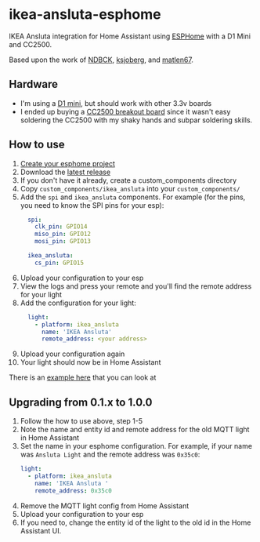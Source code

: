 # ikea-ansluta-esphome
IKEA Ansluta integration for Home Assistant using [ESPHome](https://esphome.io) with a D1 Mini and CC2500.

Based upon the work of [NDBCK](https://github.com/NDBCK/Ansluta-Remote-Controller), [ksjoberg](https://github.com/ksjoberg/ikea-ansluta-bridge), and [matlen67](https://github.com/matlen67/ansluta-control).

## Hardware
- I'm using a [D1 mini](https://docs.wemos.cc/en/latest/d1/d1_mini.html), but should work with other 3.3v boards
- I ended up buying a [CC2500 breakout board](https://www.ebay.co.uk/itm/CC2500-2-4GHz-Module-on-Breakout-Board-with-0-1-Header-Pins-UK-Stock-/262966744730) since it wasn't easy soldering the CC2500 with my shaky hands and subpar soldering skills.

## How to use
1. [Create your esphome project](https://esphome.io/guides/getting_started_command_line.html#creating-a-project)
1. Download the [latest release](https://github.com/torrottum/ikea-ansluta-esphome/releases)
1. If you don't have it already, create a custom_components directory
1. Copy `custom_components/ikea_ansluta` into your `custom_components/`
1. Add the `spi` and `ikea_ansluta` components. For example (for the pins, you need to know the SPI pins for your esp):
    ```yaml
      spi:
        clk_pin: GPIO14
        miso_pin: GPIO12
        mosi_pin: GPIO13

      ikea_ansluta:
        cs_pin: GPIO15
    ```
1. Upload your configuration to your esp
1. View the logs and press your remote and you'll find the remote address for your light
1. Add the configuration for your light:
    ```yaml
      light:
        - platform: ikea_ansluta
          name: 'IKEA Ansluta'
          remote_address: <your address>
    ```
1. Upload your configuration again
1. Your light should now be in Home Assistant

There is an [example here](example/) that you can look at

## Upgrading from 0.1.x to 1.0.0
1. Follow the how to use above, step 1-5
1. Note the name and entity id and remote address for the old MQTT light in Home Assistant
1. Set the name in your esphome configuration. For example, if your name was `Ansluta Light` and the remote address was `0x35c0`:
    ```yaml
    light:
      - platform: ikea_ansluta
        name: 'IKEA Ansluta '
        remote_address: 0x35c0
    ```
1. Remove the MQTT light config from Home Assistant
1. Upload your configuration to your esp
1. If you need to, change the entity id of the light to the old id in the Home Assistant UI.
